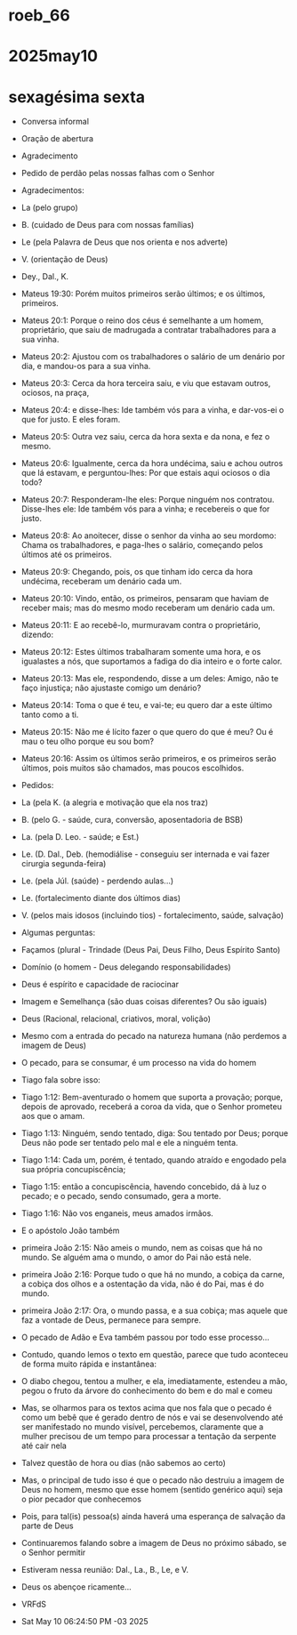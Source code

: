 # roeb_66
# 2025may10
# sexagésima sexta

- Conversa informal
- Oração de abertura
- Agradecimento
- Pedido de perdão pelas nossas falhas com o Senhor

- Agradecimentos:

- La (pelo grupo)
- B. (cuidado de Deus para com nossas famílias)
- Le (pela Palavra de Deus que nos orienta e nos adverte)
- V. (orientação de Deus)
- Dey., Dal., K.

- Mateus 19:30: Porém muitos primeiros serão últimos; e os últimos, primeiros.
- Mateus 20:1: Porque o reino dos céus é semelhante a um homem, proprietário, que saiu de madrugada a contratar trabalhadores para a sua vinha.
- Mateus 20:2: Ajustou com os trabalhadores o salário de um denário por dia, e mandou-os para a sua vinha.
- Mateus 20:3: Cerca da hora terceira saiu, e viu que estavam outros, ociosos, na praça,
- Mateus 20:4: e disse-lhes: Ide também vós para a vinha, e dar-vos-ei o que for justo. E eles foram.
- Mateus 20:5: Outra vez saiu, cerca da hora sexta e da nona, e fez o mesmo.
- Mateus 20:6: Igualmente, cerca da hora undécima, saiu e achou outros que lá estavam, e perguntou-lhes: Por que estais aqui ociosos o dia todo?
- Mateus 20:7: Responderam-lhe eles: Porque ninguém nos contratou. Disse-lhes ele: Ide também vós para a vinha; e recebereis o que for justo.
- Mateus 20:8: Ao anoitecer, disse o senhor da vinha ao seu mordomo: Chama os trabalhadores, e paga-lhes o salário, começando pelos últimos até os primeiros.
- Mateus 20:9: Chegando, pois, os que tinham ido cerca da hora undécima, receberam um denário cada um.
- Mateus 20:10: Vindo, então, os primeiros, pensaram que haviam de receber mais; mas do mesmo modo receberam um denário cada um.
- Mateus 20:11: E ao recebê-lo, murmuravam contra o proprietário, dizendo:
- Mateus 20:12: Estes últimos trabalharam somente uma hora, e os igualastes a nós, que suportamos a fadiga do dia inteiro e o forte calor.
- Mateus 20:13: Mas ele, respondendo, disse a um deles: Amigo, não te faço injustiça; não ajustaste comigo um denário?
- Mateus 20:14: Toma o que é teu, e vai-te; eu quero dar a este último tanto como a ti.
- Mateus 20:15: Não me é lícito fazer o que quero do que é meu? Ou é mau o teu olho porque eu sou bom?
- Mateus 20:16: Assim os últimos serão primeiros, e os primeiros serão últimos, pois muitos são chamados, mas poucos escolhidos.

- Pedidos:

- La (pela K. (a alegria e motivação que ela nos traz)
- B. (pelo G. - saúde, cura, conversão, aposentadoria de BSB)
- La. (pela D. Leo. - saúde; e Est.)
- Le. (D. Dal., Deb. (hemodiálise - conseguiu ser internada e vai
  fazer cirurgia segunda-feira)
- Le. (pela Júl. (saúde) - perdendo aulas...)
- Le. (fortalecimento diante dos últimos dias)
- V. (pelos mais idosos (incluindo tios) - fortalecimento, saúde, salvação)
  
- Algumas perguntas:
- Façamos (plural - Trindade (Deus Pai, Deus Filho, Deus Espírito Santo)
- Domínio (o homem - Deus delegando responsabilidades)
- Deus é espírito e capacidade de raciocinar
- Imagem e Semelhança (são duas coisas diferentes? Ou são iguais)
- Deus (Racional, relacional, criativos, moral, volição)
- Mesmo com a entrada do pecado na natureza humana (não perdemos a
  imagem de Deus)
- O pecado, para se consumar, é um processo na vida do homem
- Tiago fala sobre isso:
  
- Tiago 1:12: Bem-aventurado o homem que suporta a provação; porque, depois de aprovado, receberá a coroa da vida, que o Senhor prometeu aos que o amam.
- Tiago 1:13: Ninguém, sendo tentado, diga: Sou tentado por Deus; porque Deus não pode ser tentado pelo mal e ele a ninguém tenta.
- Tiago 1:14: Cada um, porém, é tentado, quando atraído e engodado pela sua própria concupiscência;
- Tiago 1:15: então a concupiscência, havendo concebido, dá à luz o pecado; e o pecado, sendo consumado, gera a morte.
- Tiago 1:16: Não vos enganeis, meus amados irmãos.

- E o apóstolo João também
- primeira João 2:15: Não ameis o mundo, nem as coisas que há no mundo. Se alguém ama o mundo, o amor do Pai não está nele.
- primeira João 2:16: Porque tudo o que há no mundo, a cobiça da carne, a cobiça dos olhos e a ostentação da vida, não é do Pai, mas é do mundo.
- primeira João 2:17: Ora, o mundo passa, e a sua cobiça; mas aquele
  que faz a vontade de Deus, permanece para sempre.

- O pecado de Adão e Eva também passou por todo esse processo...

- Contudo, quando lemos o texto em questão, parece que tudo aconteceu
  de forma muito rápida e instantânea:
- O diabo chegou, tentou a mulher, e ela, imediatamente, estendeu a
  mão, pegou o fruto da árvore do conhecimento do bem e do mal e comeu
- Mas, se olharmos para os textos acima que nos fala que o pecado é
  como um bebê que é gerado dentro de nós e vai se desenvolvendo até
  ser manifestado no mundo visível, percebemos, claramente que a
  mulher precisou de um tempo para processar a tentação da serpente
  até cair nela
- Talvez questão de hora ou dias (não sabemos ao certo)
- Mas, o principal de tudo isso é que o pecado não destruiu a imagem
  de Deus no homem, mesmo que esse homem (sentido genérico aqui) seja
  o pior pecador que conhecemos
- Pois, para tal(is) pessoa(s) ainda haverá uma esperança de salvação
  da parte de Deus

- Continuaremos falando sobre a imagem de Deus no próximo sábado, se o
  Senhor permitir

- Estiveram nessa reunião: Dal., La., B., Le, e V.

- Deus os abençoe ricamente...

- VRFdS
- Sat May 10 06:24:50 PM -03 2025
 
